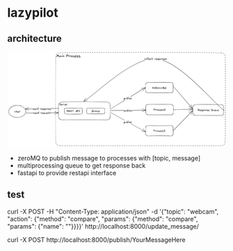 # lazypilot

## architecture
![architecture](assets/lazypilot.png)
- zeroMQ to publish message to processes with [topic, message]
- multiprocessing queue to get response back
- fastapi to provide restapi interface

## test
curl -X POST -H "Content-Type: application/json" -d '{"topic": "webcam", "action": {"method": "compare", "params": {"method": "compare", "params": {"name": ""}}}}' http://localhost:8000/update_message/

curl -X POST http://localhost:8000/publish/YourMessageHere